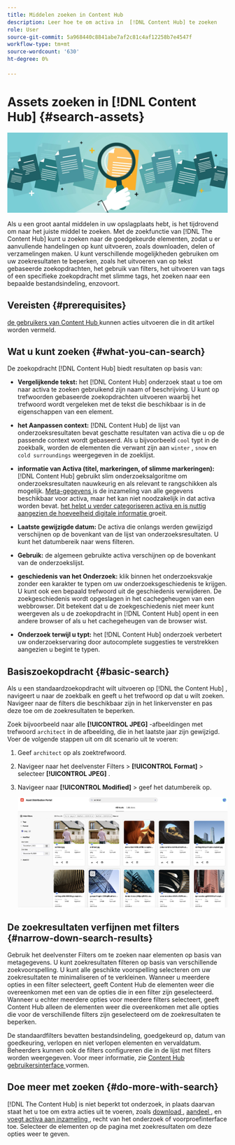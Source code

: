 ```yaml
---
title: Middelen zoeken in Content Hub
description: Leer hoe te om activa in  [!DNL Content Hub] te zoeken
role: User
source-git-commit: 5a968440c8841abe7af2c81c4af12258b7e4547f
workflow-type: tm+mt
source-wordcount: '630'
ht-degree: 0%

---
```



# Assets zoeken in [!DNL Content Hub] {#search-assets}

![ de bannerbeeld van het Aandeel activa ](assets/search.png)

Als u een groot aantal middelen in uw opslagplaats hebt, is het tijdrovend om naar het juiste middel te zoeken. Met de zoekfunctie van [!DNL The Content Hub] kunt u zoeken naar de goedgekeurde elementen, zodat u er aanvullende handelingen op kunt uitvoeren, zoals downloaden, delen of verzamelingen maken. U kunt verschillende mogelijkheden gebruiken om uw zoekresultaten te beperken, zoals het uitvoeren van op tekst gebaseerde zoekopdrachten, het gebruik van filters, het uitvoeren van tags of een specifieke zoekopdracht met slimme tags, het zoeken naar een bepaalde bestandsindeling, enzovoort.

## Vereisten {#prerequisites}

[ de gebruikers van Content Hub ](deploy-content-hub.md#onboard-content-hub-users) kunnen acties uitvoeren die in dit artikel worden vermeld.

## Wat u kunt zoeken  {#what-you-can-search}

De zoekopdracht [!DNL Content Hub] biedt resultaten op basis van:

* **Vergelijkende tekst:** het [!DNL Content Hub] onderzoek staat u toe om naar activa te zoeken gebruikend zijn naam of beschrijving. U kunt op trefwoorden gebaseerde zoekopdrachten uitvoeren waarbij het trefwoord wordt vergeleken met de tekst die beschikbaar is in de eigenschappen van een element.

* **het Aanpassen context:** [!DNL Content Hub] de lijst van onderzoeksresultaten bevat geschatte resultaten van activa die u op de passende context wordt gebaseerd. Als u bijvoorbeeld `cool` typt in de zoekbalk, worden de elementen die verwant zijn aan `winter` , `snow` en `cold surroundings` weergegeven in de zoeklijst.

* **informatie van Activa (titel, markeringen, of slimme markeringen):** [!DNL Content Hub] gebruikt slim onderzoeksalgoritme om onderzoeksresultaten nauwkeurig en als relevant te rangschikken als mogelijk. [ Meta-gegevens ](#asset-properties.md) is de inzameling van alle gegevens beschikbaar voor activa, maar het kan niet noodzakelijk in dat activa worden bevat. [ het helpt u verder categoriseren activa en is nuttig aangezien de hoeveelheid digitale informatie ](/help/assets/configure-content-hub-ui-options.md##configure-metadata-search-content-hub) groeit.

* **Laatste gewijzigde datum:** De activa die onlangs werden gewijzigd verschijnen op de bovenkant van de lijst van onderzoeksresultaten. U kunt het datumbereik naar wens filteren.

* **Gebruik:** de algemeen gebruikte activa verschijnen op de bovenkant van de onderzoekslijst.

* **geschiedenis van het Onderzoek:** klik binnen het onderzoeksvakje zonder een karakter te typen om uw onderzoeksgeschiedenis te krijgen. U kunt ook een bepaald trefwoord uit de geschiedenis verwijderen. De zoekgeschiedenis wordt opgeslagen in het cachegeheugen van een webbrowser. Dit betekent dat u de zoekgeschiedenis niet meer kunt weergeven als u de zoekopdracht in [!DNL Content Hub] opent in een andere browser of als u het cachegeheugen van de browser wist.

* **Onderzoek terwijl u typt:** het [!DNL Content Hub] onderzoek verbetert uw onderzoekservaring door autocomplete suggesties te verstrekken aangezien u begint te typen.

## Basiszoekopdracht {#basic-search}

Als u een standaardzoekopdracht wilt uitvoeren op [!DNL the Content Hub] , navigeert u naar de zoekbalk en geeft u het trefwoord op dat u wilt zoeken. Navigeer naar de filters die beschikbaar zijn in het linkervenster en pas deze toe om de zoekresultaten te beperken.

Zoek bijvoorbeeld naar alle **[!UICONTROL JPEG]** -afbeeldingen met trefwoord `architect` in de afbeelding, die in het laatste jaar zijn gewijzigd. Voer de volgende stappen uit om dit scenario uit te voeren:

1. Geef `architect` op als zoektrefwoord.

1. Navigeer naar het deelvenster Filters > **[!UICONTROL Format]** > selecteer **[!UICONTROL JPEG]** .

1. Navigeer naar **[!UICONTROL Modified]** > geef het datumbereik op.

   ![ Basis onderzoek ](assets/basic-search.png)

## De zoekresultaten verfijnen met filters {#narrow-down-search-results}

Gebruik het deelvenster Filters om te zoeken naar elementen op basis van metagegevens. U kunt zoekresultaten filteren op basis van verschillende zoekvoorspelling. U kunt alle geschikte voorspelling selecteren om uw zoekresultaten te minimaliseren of te verkleinen. Wanneer u meerdere opties in een filter selecteert, geeft Content Hub de elementen weer die overeenkomen met een van de opties die in een filter zijn geselecteerd. Wanneer u echter meerdere opties voor meerdere filters selecteert, geeft Content Hub alleen de elementen weer die overeenkomen met alle opties die voor de verschillende filters zijn geselecteerd om de zoekresultaten te beperken.

De standaardfilters bevatten bestandsindeling, goedgekeurd op, datum van goedkeuring, verlopen en niet verlopen elementen en vervaldatum. Beheerders kunnen ook de filters configureren die in de lijst met filters worden weergegeven. Voor meer informatie, zie [ Content Hub gebruikersinterface ](configure-content-hub-ui-options.md#configure-filters-content-hub) vormen.

<!--

<table>
    <tbody>
     <tr>
      <th><strong>Search Predicate</strong></th>
      <th><strong>Description</strong></th>
      <th><strong>Properties</strong></th>
     </tr>
     <tr>
      <td> Campaigns </td>
      <td> Allows you to search using planned activity performed to take any particular action. For example, advertisement campaign run on Ferrari to know the understand the interests of people using number of clicks people perform.</td>
      <td>NA</td>
     </tr>
     <tr>
      <td> Channels </td>
      <td> Helps you to understand the path from where the asset is coming from. For example, web, social media, books, catalog, etc.</td>
      <td>NA</td>
     </tr>
     <tr>
      <td> Region </td>
      <td> Helps you to understand the location where the asset is created. For example, Japan, EMEA, Worldwide, etc.</td>
      <td>NA</td>
     </tr>
     <tr>
      <td> Keywords </td>
      <td> Keyword helps you search using terms or the words that you enter based on the topic. For example, images, low-resolution, etc.</td>
      <td>NA</td>
     </tr>
     <tr>
      <td> Timeframe </td>
      <td> Helps you search assets using timeline. For example, search by year 2024, Q3 2023, etc.</td>
      <td>NA</td>
     </tr>
     <tr>
      <td>File format</td>
      <td>Composition of an asset. The supported assets include image, document, video, printable media, and so on.</td>
      <td>
        <ul>
            <li>[!UICONTROL JPEG]</li> 
            <li>[!UICONTROL Quicktime]</li> 
            <li>[!UICONTROL PNG]</li> 
            <li>[!UICONTROL WebP]</li> 
            <li>[!UICONTROL MP4]</li> 
            <li>[!UICONTROL Plain]</li> 
            <li>[!UICONTROL PDF]</li>
            <li>[!UICONTROL SVG + XML]</li>
        </ul>
      </td>
     </tr>
     <tr>
      <td>Tags</td>
      <td>Tags help you categorize assets that can be browsed and searched more efficiently based on hierarchical taxonomies.</td>
      <td>
        <ul>
            <li>Field label</li>
            <li>Property name</li>
            <li>Path</li>
            <li>Description</li>
        </ul>
      </td>
     </tr>
     <!--<tr>
      <td>Subject</td>
      <td>Classification of assets based on their theme. For example, colorful, hiking, outdoors.</td>
      <td>NA</td>
     </tr>
          <tr>
      <td>Last modified</td>
      <td>Search assets based on their last modification. Specify the date range using the Start date and End date fields.</td>
      <td>
        <ul>
            <li>Range text (From)</li> 
            <li>Range text (To) </li>
        </ul>
      </td>
     </tr>    
     <!--<tr>
      <td>Asset ID</td>
      <td>Unique number that identifies the asset.</td>
      <td>NA</td>
     </tr>
     <tr>
      <td> Colors </td>
      <td> Helps you search assets using colors that are automatically identified in an asset using Adobe's Sensei AI capabilities.</td>
      <td>NA</td>
     </tr>  
    </tbody>
   </table>

-->

## Doe meer met zoeken {#do-more-with-search}

[!DNL The Content Hub] is niet beperkt tot onderzoek, in plaats daarvan staat het u toe om extra acties uit te voeren, zoals [ download ](download-assets-content-hub.md), [ aandeel ](share-assets-content-hub.md), en [ voegt activa aan inzameling ](collections-content-hub.md), recht van het onderzoek of voorproefinterface toe. Selecteer de elementen op de pagina met zoekresultaten om deze opties weer te geven.
